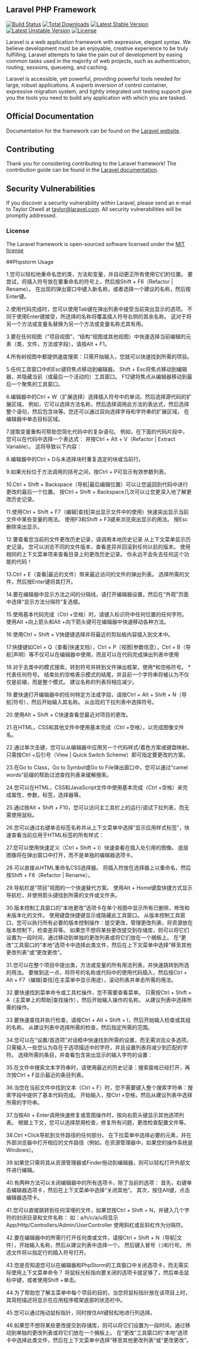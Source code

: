 ## Laravel PHP Framework

[![Build Status](https://travis-ci.org/laravel/framework.svg)](https://travis-ci.org/laravel/framework)
[![Total Downloads](https://poser.pugx.org/laravel/framework/d/total.svg)](https://packagist.org/packages/laravel/framework)
[![Latest Stable Version](https://poser.pugx.org/laravel/framework/v/stable.svg)](https://packagist.org/packages/laravel/framework)
[![Latest Unstable Version](https://poser.pugx.org/laravel/framework/v/unstable.svg)](https://packagist.org/packages/laravel/framework)
[![License](https://poser.pugx.org/laravel/framework/license.svg)](https://packagist.org/packages/laravel/framework)

Laravel is a web application framework with expressive, elegant syntax. We believe development must be an enjoyable, creative experience to be truly fulfilling. Laravel attempts to take the pain out of development by easing common tasks used in the majority of web projects, such as authentication, routing, sessions, queueing, and caching.

Laravel is accessible, yet powerful, providing powerful tools needed for large, robust applications. A superb inversion of control container, expressive migration system, and tightly integrated unit testing support give you the tools you need to build any application with which you are tasked.

## Official Documentation

Documentation for the framework can be found on the [Laravel website](http://laravel.com/docs).

## Contributing

Thank you for considering contributing to the Laravel framework! The contribution guide can be found in the [Laravel documentation](http://laravel.com/docs/contributions).

## Security Vulnerabilities

If you discover a security vulnerability within Laravel, please send an e-mail to Taylor Otwell at taylor@laravel.com. All security vulnerabilities will be promptly addressed.

### License

The Laravel framework is open-sourced software licensed under the [MIT license](http://opensource.org/licenses/MIT)

##Phpstorm Usage

1.您可以轻松地重命名您的类，方法和变量，并自动更正所有使用它们的位置。
要尝试，将插入符号放在要重命名的符号上，然后按Shift + F6（Refactor | Rename）。 在出现的弹出窗口中键入新名称，或者选择一个建议的名称，然后按Enter键。

2.使用代码完成时，您可以使用Tab键在弹出列表中接受当前突出显示的选项。
不同于使用Enter键接受，所选择的名称将覆盖插入符号右侧的其余名称。 这对于将另一个方法或变量名替换为另一个方法或变量名称尤其有用。

3.要在任何视图（“项目视图”，“结构”视图或其他视图）中快速选择当前编辑的元素（类，文件，方法或字段），请按Alt + F1。

4.所有树视图中都提供速度搜索：只需开始输入，您就可以快速找到所需的项目。

5.任何工具窗口中的Esc键将焦点移动到编辑器。
Shift + Esc将焦点移动到编辑器，并隐藏当前（或最后一个活动的）工具窗口。
F12键将焦点从编辑器移动到最后一个聚焦的工具窗口。

6.编辑器中的Ctrl + W（扩展选择）选择插入符号中的单词，然后选择源代码的扩展区域。 例如，它可以选择方法名称，然后选择调用此方法的表达式，然后选择整个语句，然后包含块等。您还可以通过双向选择字母和字符串的扩展区域， 在编辑器中单击目标区域。

7.提取变量重构可帮助您简化代码中的复杂语句。 例如，在下面的代码片段中，您可以在代码中选择一个表达式：
并按Ctrl + Alt + V（Refactor | Extract Variable）。 这将导致以下内容：

8.编辑器中的Ctrl + D与未选择块时重复选定的块或当前行。

9.如果光标位于方法调用的括号之间，按Ctrl + P可显示有效参数列表。

10.Ctrl + Shift + Backspace（导航|最后编辑位置）可以让您返回到代码中进行更改的最后一个位置。
按Ctrl + Shift + Backspace几次可以让您更深入地了解更改历史记录。

11.使用Ctrl + Shift + F7（编辑|查找|突出显示文件中的使用）快速突出显示当前文件中某些变量的用法。
使用F3和Shift + F3键来浏览突出显示的用法。
按Esc删除突出显示。

12.要查看您当前的文件更改历史记录，请调用本地历史记录 从上下文菜单显示历史记录。 您可以浏览不同的文件版本，查看差异并回滚到任何以前的版本。
使用相同的上下文菜单项来查看目录上的更改历史记录。 你永远不会失去任何这个功能的代码！

13.Ctrl + E（查看|最近的文件）带来最近访问的文件的弹出列表。 选择所需的文件，然后按Enter键将其打开。

14.要在编辑器中显示方法之间的分隔线，请打开编辑器设置，然后在“外观”页面中选择“显示方法分隔符”复选框。

15.使用基本代码完成（Ctrl +空格）时，请键入标识符中任何位置的任何字符。
使用Alt +向上箭头和Alt +向下箭头键可在编辑器中快速移动各种方法。

16.使用Ctrl + Shift + V快捷键选择并将最近的剪贴板内容插入到文本中。

17.快捷键如Ctrl + Q（查看|快速文档），Ctrl + P（视图|参数信息），Ctrl + B（导航|声明）等不仅可以在编辑器中使用，而且可以在代码完成弹出列表中使用

18.对于去类中的模式搜索，转到符号并转到文件弹出框架，使用*和空格符号。
*代表任何符号。
结束处的空格表示模式的结尾，并且前一个字符串将被认为不仅仅是前缀，而是整个模式。 建议名称的列表将相应减少。

19.要快速打开编辑器中的任何特定方法或字段，请按Ctrl + Alt + Shift + N（导航|符号），然后开始输入其名称。
从出现的下拉列表中选择符号。

20.使用Alt + Shift + C快速查看您最近对项目的更改。

21.在HTML，CSS和其他文件中使用基本完成（Ctrl +空格），以完成图像文件名。

22.通过单次击键，您可以从编辑器中应用另一个代码样式/着色方案或键盘映射。 只需按Ctrl +后引号（View | Quick Switch Scheme）即可指定要更改的方案。

23.在Go to Class，Go to Symbol或Go to File弹出窗口中，您可以通过“camel words”前缀的帮助过滤查找列表来缓解搜索。

24.您可以在HTML，CSS和JavaScript文件中使用基本完成（Ctrl +空格）来完成属性，参数，标签，选择器等。

25.通过按Alt + Shift + F10，您可以访问主工具栏上的运行/调试下拉列表，而无需使用鼠标。

26.您可以通过右键单击标签名称并从上下文菜单中选择“显示应用样式标签”，快速查看当前应用于HTML标签的所有样式：

27.您可以使用快速定义（Ctrl + Shift + I）快速查看在插入处引用的图像。 底层图像将在弹出窗口中打开，而不是单独的编辑器选项卡。

28.可以直接从HTML重命名CSS选择器。 将插入符放在选择器上以重命名，然后按Shift + F6（Refactor | Rename）。

29.导航栏是“项目”视图的一个快速替代方案。
使用Alt + Home键盘快捷方式显示导航栏，并使用箭头键找到所需的文件或文件夹。

30.版本控制工具窗口的“本地更改”选项卡在单个视图中显示所有已删除，修改和未版本化的文件。 使用键盘快捷键显示或隐藏此工具窗口。
从版本控制工具窗口，您可以执行所有必要的版本控制操作：提交更改，管理更改列表，将资源放在版本控制下，检查差异等。
如果您不想将某些更改提交到存储库，则可以将它们设置为一段时间，通过移动到单独的更改列表或将它们放在一个搁板上。 在“更改”工具窗口的“本地”选项卡中选择此类文件，然后在上下文菜单中选择“移至其他更改列表”或“更改更改”。

31.您可以在整个项目中提出类，方法或变量的所有用法列表，并快速跳转到所选的用法。 要做到这一点，将符号的名称或代码中的使用代码插入，然后按Ctrl + Alt + F7（编辑|查找|在主菜单中显示用途），滚动列表并单击所需的用法。

32.要快速找到菜单命令或工具栏操作，您不需要查看菜单。 只需按Ctrl + Shift + A（主菜单上的帮助|查找操作），然后开始输入操作的名称。 从建议列表中选择所需的操作。

33.要快速查找并执行检查，请按Ctrl + Alt + Shift + I，然后开始输入检查或其组的名称。 从建议列表中选择所需的检查，然后指定所需的范围。

34.您可以在“设置/首选项”对话框中快速找到所需的设置，而无需浏览众多选项。 只需输入一些您认为存在于选项描述中的字符，并且设置列表将减少到匹配的字符。 选择所需的条目，并查看包含突出显示的输入字符的设置：

35.在文件中搜索文本字符串时，请使用最近的历史记录：搜索窗格已经打开，再次按Ctrl + F显示最近的条目列表。

36.当您在当前文件中找到文本（Ctrl + F）时，您不需要键入整个搜索字符串：搜索字段中提供了基本代码完成。 开始输入，按Ctrl +空格，然后从建议列表中选择所需的字符串。

37.当按Alt + Enter调用快速修复或意图操作时，按向右箭头键显示其他选项列表。
根据上下文，您可以选择禁用检查，修复所有问题，更改检查配置文件等。

38.Ctrl +Click导航到文件路径的任何部分。 在下拉菜单中选择必要的元素，并在外部浏览器中打开相应的文件路径（例如，在资源管理器中，如果您的操作系统是Windows）。

39.如果您只需将其从资源管理器或Finder拖动到编辑器，则可以轻松打开外部文件进行编辑。

40.有两种方法可以关闭编辑器中的所有选项卡，除了当前的选项：
首先，右键单击编辑器选项卡，然后在上下文菜单中选择“关闭其他”。
其次，按住Alt键，点击编辑器选项卡。

41.您可以直接跳转到任何深埋的文件，如果您按Ctrl + Shift + N，并键入几个字符的封闭目录和文件名称：
如：a/h/c/a/u将显示App/Http/Controllers/Admin/UserController
使用斜杠或反斜杠作为分隔符。

42.要在编辑器中的所需行打开任何类或文件，请按Ctrl + Shift + N（导航|文件），开始输入名称，然后从建议列表中选择一个。 然后键入冒号（:)和行号。
所选文件将以指定行的插入符号打开。

43.您是否知道您可以在编辑器和PhpStorm的工具窗口中关闭选项卡，而无需实际使用上下文菜单命令？ 将鼠标光标指向要关闭的选项卡就足够了，然后单击鼠标中键，或者使用Shift +单击。

44.为了帮助您了解主菜单中每个项目的目的，当您将鼠标指针放在该项目上时，其简短描述将显示在应用程序框架底部的状态栏中。

45.您可以通过拖动鼠标指针，同时按住Alt键轻松地进行列选择。

46.如果您不想将某些更改提交到存储库，则可以将它们设置为一段时间，通过移动到单独的更改列表或将它们放在一个搁板上。 在“更改”工具窗口的“本地”选项卡中选择此类文件，然后在上下文菜单中选择“移至其他更改列表”或“更改更改”。